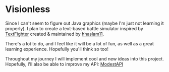 # Visionless
Since I can't seem to figure out Java graphics (maybe I'm just not learning it properly). I plan to create a text-based battle simulator inspired by [TextFighter](http://www.textfighter.tk) created & maintained by [hhaslam11](https://github.com/hhaslam11).

There's a lot to do, and I feel like it will be a lot of fun, as well as a great learning experience. Hopefully you'll think so too!

Throughout my journey I will implement cool and new ideas into this project. Hopefully, I'll also be able to improve my API: [ModestAPI](http://code.sparkzz.net/modestapi/)
